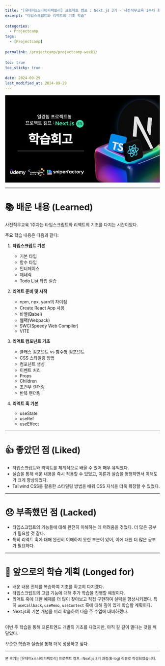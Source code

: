 ```yaml
---
title: "[유데미x스나이퍼팩토리] 프로젝트 캠프 : Next.js 3기 - 사전직무교육 1주차 회고"
excerpt: "타입스크립트와 리액트의 기초 학습"

categories:
  - Projectcamp
tags:
  - [Projectcamp]

permalink: /projectcamp/projectcamp-week1/

toc: true
toc_sticky: true

date: 2024-09-29
last_modified_at: 2024-09-29
---
```


![learning-reflection](/assets/images/posts_img/project-camp/learning-reflection.png)

---

# 📚 배운 내용 (Learned)

사전직무교육 1주차는 타입스크립트와 리액트의 기초를 다지는 시간이었다.

주요 학습 내용은 다음과 같다:

1. **타입스크립트 기본**

   - 기본 타입
   - 함수 타입
   - 인터페이스
   - 제네릭
   - Todo List 타입 실습

2. **리액트 준비 및 시작**

   - npm, npx, yarn의 차이점
   - Create React App 사용
   - 바벨(Babel)
   - 웹팩(Webpack)
   - SWC(Speedy Web Compiler)
   - VITE

3. **리액트 컴포넌트 기초**

   - 클래스 컴포넌트 vs 함수형 컴포넌트
   - CSS 스타일링 방법
   - 컴포넌트 생성
   - 이벤트 처리
   - Props
   - Children
   - 조건부 렌더링
   - 반복 렌더링

4. **리액트 훅 기본**
   - useState
   - useRef
   - useEffect

---

# 👍 좋았던 점 (Liked)

- 타입스크립트와 리액트를 체계적으로 배울 수 있어 매우 유익했다.
- 실습을 통해 배운 내용을 즉시 적용할 수 있었고, 이론과 실습을 병행하면서 이해도가 크게 향상되었다.
- Tailwind CSS를 활용한 스타일링 방법을 배워 CSS 지식을 더욱 확장할 수 있었다.

---

# 😞 부족했던 점 (Lacked)

- 타입스크립트의 기능들에 대해 완전히 이해하는 데 어려움을 겪었다. 더 많은 공부가 필요할 것 같다.
- 특히 리액트 훅에 대해 완전히 이해하지 못한 부분이 있어, 이에 대한 더 많은 공부가 필요하다.

---

# 🎯 앞으로의 학습 계획 (Longed for)

- 배운 내용 전체를 복습하여 기초를 확고히 다지겠다.
- 타입스크립트의 고급 기능에 대해 추가 학습을 진행할 예정이다.
- 리액트 훅에 대한 예제를 더 많이 찾아보고 직접 구현하여 실력을 향상시키겠다. 특히 `useCallback`, `useMemo`, `useContext` 훅에 대해 깊이 있게 학습할 계획이다.
- Next.js의 기본 개념을 미리 학습하여 다음 주 수업에 대비하겠다.

<br />
이번 주 학습을 통해 프론트엔드 개발의 기초를 다졌지만, 아직 갈 길이 멀다는 것을 깨달았다.

꾸준한 학습과 실습을 통해 더욱 성장하고 싶다.

---

<small>본 후기는 [유데미x스나이퍼팩토리] 프로젝트 캠프 : Next.js 3기 과정(B-log) 리뷰로 작성되었습니다.</small>
